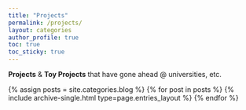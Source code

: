 ```yaml
---
title: "Projects"
permalink: /projects/
layout: categories
author_profile: true
toc: true
toc_sticky: true
---
```



**Projects** & **Toy Projects** that have gone ahead @ universities, etc.

{% assign posts = site.categories.blog %}
{% for post in posts %} {% include archive-single.html type=page.entries_layout %} {% endfor %}